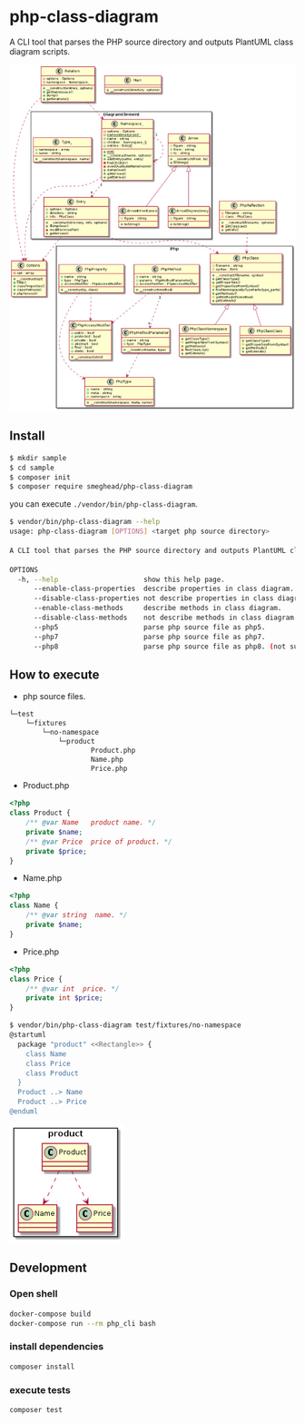 # php-class-diagram

A CLI tool that parses the PHP source directory and outputs PlantUML class diagram scripts.

![dogfood image.](dogfood.png)

## Install

```bash
$ mkdir sample
$ cd sample
$ composer init
$ composer require smeghead/php-class-diagram
```

you can execute `./vendor/bin/php-class-diagram`.

```bash
$ vendor/bin/php-class-diagram --help
usage: php-class-diagram [OPTIONS] <target php source directory>

A CLI tool that parses the PHP source directory and outputs PlantUML class diagram scripts.

OPTIONS
  -h, --help                     show this help page.
      --enable-class-properties  describe properties in class diagram.
      --disable-class-properties not describe properties in class diagram.
      --enable-class-methods     describe methods in class diagram.
      --disable-class-methods    not describe methods in class diagram.
      --php5                     parse php source file as php5.
      --php7                     parse php source file as php7.
      --php8                     parse php source file as php8. (not suppoted)
```

## How to execute

 * php source files.

```
└─test
    └─fixtures
        └─no-namespace
            └─product
                    Product.php
                    Name.php
                    Price.php
```

 * Product.php
```php
<?php
class Product {
    /** @var Name   product name. */
    private $name;
    /** @var Price  price of product. */
    private $price;
}
```

 * Name.php
```php
<?php
class Name {
    /** @var string  name. */
    private $name;
}
```

 * Price.php
```php
<?php
class Price {
    /** @var int  price. */
    private int $price;
}
```

```bash
$ vendor/bin/php-class-diagram test/fixtures/no-namespace
@startuml
  package "product" <<Rectangle>> {
    class Name
    class Price
    class Product
  }
  Product ..> Name
  Product ..> Price
@enduml
```

![PlantUML output image.](output.png)

## Development

### Open shell

```bash
docker-compose build
docker-compose run --rm php_cli bash
```

### install dependencies

```bash
composer install
```

### execute tests

```bash
composer test
```
